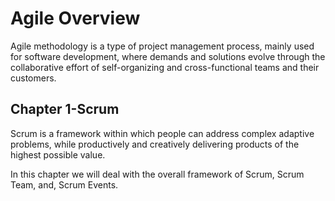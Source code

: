 # Agile Overview

Agile methodology is a type of project management process, mainly used for software development, where demands and solutions evolve through the collaborative effort of self-organizing and cross-functional teams and their customers.

## Chapter 1-Scrum

Scrum is a framework within which people can address complex adaptive problems, while productively and creatively delivering products of the highest possible value.

In this chapter we will deal with the overall framework of Scrum, Scrum Team, and, Scrum Events.
